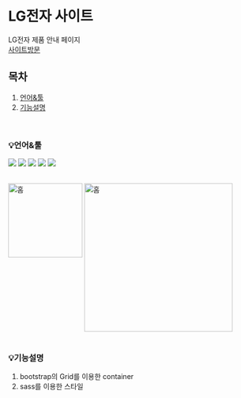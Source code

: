 # LG전자 사이트
LG전자 제품 안내 페이지<br />
[사이트방문](http://ys-lg.s3-website.ap-northeast-2.amazonaws.com/)
## 목차
1. [언어&#x0026;툴](#언어&툴)
2. [기능설명](#기능설명)

<br />

### 💡언어&#x0026;툴
<img src="https://img.shields.io/badge/HTML5-E34F26?style=E34F26&logo=HTML5&logoColor=fff"/> <img src="https://img.shields.io/badge/Sass-CC6699?style=CC6699&logo=Sass&logoColor=fff"/> <img src="https://img.shields.io/badge/jQuery-F7DF1E?style=F7DF1E&logo=JavaScript&logoColor=333"/> <img src="https://img.shields.io/badge/Node.js-339933?style=339933&logo=Node.js&logoColor=fff"/> <img src="https://img.shields.io/badge/npm-CB3837?style=CB3837&logo=npm&logoColor=fff"/>
<br />
<br />

<img src="https://ys-lg.s3.ap-northeast-2.amazonaws.com/git/home2.png" alt="홈" width="150" style="vertical-align: top" /> <img src="https://ys-lg.s3.ap-northeast-2.amazonaws.com/git/home.png" alt="홈" width="300" style="vertical-align: top" /> 
<br />
<br />

### 💡기능설명
  1. bootstrap의 Grid를 이용한 container
  2. sass를 이용한 스타일
        
